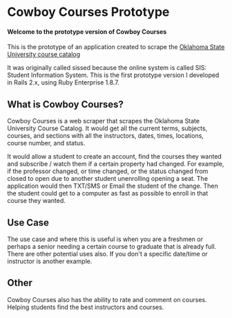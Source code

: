 # Cowboy Courses Prototype

#### Welcome to the prototype version of Cowboy Courses

This is the prototype of an application created to scrape the [Oklahoma State
University course catalog](http://prodosu.okstate.edu/osup-bin/tsrvweb.exe?&WID=W&tserve_tip_write=||WID&ConfigName=rclssecttrms2osu&ReqNum=1&TransactionSource=H&tserve_trans_config=rclssecttrms2osu.cfg&tserve_host_code=HostSeventeen&tserve_tiphost_code=TipSeventeen)

It was originally called sissed because the online system is called SIS:
Student Information System. This is the first prototype version I developed
in Rails 2.x, using Ruby Enterprise 1.8.7.

## What is Cowboy Courses?

Cowboy Courses is a web scraper that scrapes the Oklahoma
State University Course Catalog. It would get all the current
terms, subjects, courses, and sections with all the instructors,
dates, times, locations, course number, and status. 

It would allow a student to create an account, find the courses
they wanted and subscribe / watch them if a certain property had
changed. For example, if the professor changed, or time changed,
or the status changed from closed to open due to another student
unenrolling opening a seat. The application would then TXT/SMS or 
Email the student of the change. Then the student could get to a 
computer as fast as possible to enroll in that course they wanted.

## Use Case

The use case and where this is useful is when you are a freshmen
or perhaps a senior needing a certain course to graduate that is 
already full. There are other potential uses also. If you don't 
a specific date/time or instructor is another example.

## Other

Cowboy Courses also has the ability to rate and comment on courses.
Helping students find the best instructors and courses.
